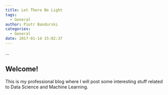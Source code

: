 ```yaml
---
title: Let There Be Light
tags:
  - General
author: Piotr Bandurski
categories:
  - General
date: 2017-01-14 15:02:37
---
```

...
<!-- excerpt -->

## Welcome!

This is my professional blog where I will post some interesting stuff related to Data Science and Machine Learning.
